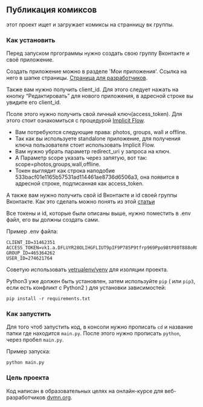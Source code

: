## Публикация комиксов
этот проект ищет и загружает комиксы на странницу вк группы.

### Как установить 
Перед запуском пргограммы нужно создать свою группу Вконтакте и своё приложение. 

Создать приложение можно в разделе 'Мои приложения'. Ссылка на него в шапке страницы. [Страница для разработчиков](https://vk.com/dev).

Также вам нужно получить client_id. Для этого следует нажать на кнопку “Редактировать” для нового приложения, в адресной строке вы увидите его client_id.

Псоле этого нужно получить свой личный ключ(access_token). Для этого стоит ознакомиться с процедурой [Implicit Flow](https://vk.com/dev/implicit_flow_user). 

 - Вам потребуются следующие права: photos, groups, wall и offline.
 - Так как вы используете standalone приложение, для получения ключа пользователя стоит использовать Implicit Flow.
 - Вам нужно убрать параметр redirect_uri у запроса на ключ. 
 - А Параметр scope указать через запятую, вот так: scope=photos,groups,wall,offline.
 - Токен выглядит как строка наподобие 533bacf01e1165b57531ad114461ae8736d6506a3, она появится в адресной строке, подписанная как access_token.

А также вам нужно получить свой id Вконтакте и id своей группы Вконтакте. Как это сделать можно понять из этой [статьи](https://vk.com/faq18062)

Все токены и id, которые были описаны выше, нужно поместить в .env файл, его вы должны создать сами.

Пример .env файла: 
```
CLIENT_ID=31462351
ACCESS_TOKEN=vk1.a.DFLUYR28OLIHGFLIUT9pIF9P785P9tfrp969Ppo98tP80T888oRODUYTRO86Edo8FILYfyifydyiskYTDYJTSJRFHGSJYRSZNGRASJSJ
GROUP_ID=465364262
USER_ID=274621764
```
Советую использовать [vetrualenv/venv](https://pypi.org/project/python-dotenv/0.9.1/) для изоляции проекта.

Python3 уже должен быть установлен,
затем используйте `pip` ( или `pip3`, если есть конфликт с Python2 ) для установки зависимостей:
```
pip install -r requirements.txt
```

### Как запустить 
Для того чтоб запустить код, в консоли нужно прописать `cd` и название папки где находится `main.py`. После этого нужно прописать `python`, через пробел `main.py`.

Пример запуска:
```
python main.py
```

### Цель проекта
Код написан в образовательных целях на онлайн-курсе для веб-разработчиков [dvmn.org](https://dvmn.org).

